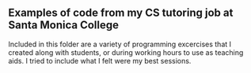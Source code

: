 ## Examples of code from my CS tutoring job at Santa Monica College
Included in this folder are a variety of programming excercises that I created along with students, or during working hours to use as teaching aids. I tried to include what I felt were my best sessions.

